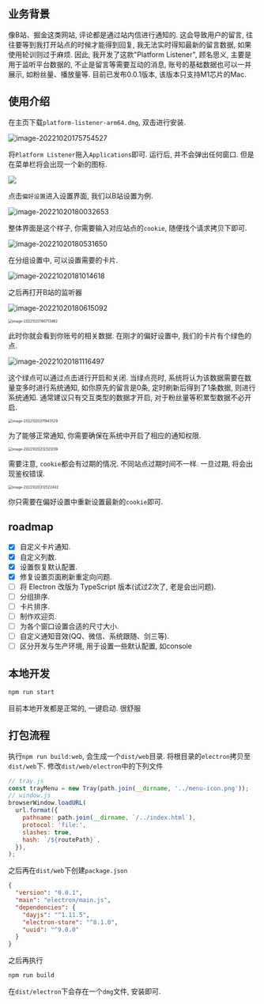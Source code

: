 ## 业务背景

像B站、掘金这类网站, 评论都是通过站内信进行通知的. 这会导致用户的留言, 往往要等到我打开站点的时候才能得到回复, 我无法实时得知最新的留言数据, 如果使用轮训则过于麻烦. 因此, 我开发了这款"Platform Listener", 顾名思义, 主要是用于监听平台数据的, 不止是留言等需要互动的消息, 账号的基础数据也可以一并展示, 如粉丝量、播放量等. 目前已发布0.0.1版本, 该版本只支持M1芯片的Mac.

## 使用介绍

在主页下载`platform-listener-arm64.dmg`, 双击进行安装.

![image-20221020175754527](https://eve-sama.oss-cn-shanghai.aliyuncs.com/blog/202210201757567.png)

将`Platform Listener`拖入`Applications`即可. 运行后, 并不会弹出任何窗口. 但是在菜单栏将会出现一个新的图标.

![](https://eve-sama.oss-cn-shanghai.aliyuncs.com/blog/202210201759298.png)

点击`偏好设置`进入设置界面, 我们以B站设置为例.

![image-20221020180032653](https://eve-sama.oss-cn-shanghai.aliyuncs.com/blog/202210201800685.png)

整体界面是这个样子, 你需要输入对应站点的`cookie`, 随便找个请求拷贝下即可.

![image-20221020180531650](https://eve-sama.oss-cn-shanghai.aliyuncs.com/blog/202210201805678.png)

在分组设置中, 可以设置需要的卡片.

![image-20221020181014618](https://eve-sama.oss-cn-shanghai.aliyuncs.com/blog/202210201810659.png)

之后再打开B站的监听器

![image-20221020180615092](https://eve-sama.oss-cn-shanghai.aliyuncs.com/blog/202210201806126.png)

<img src="https://eve-sama.oss-cn-shanghai.aliyuncs.com/blog/202210201807897.png" alt="image-20221020180713862" style="zoom:50%;" />

此时你就会看到你账号的相关数据. 在刚才的偏好设置中, 我们的卡片有个绿色的点.

![image-20221020181116497](https://eve-sama.oss-cn-shanghai.aliyuncs.com/blog/202210201811531.png)

这个绿点可以通过点击进行开启和关闭. 当绿点亮时, 系统将认为该数据需要在数量变多时进行系统通知, 如你原先的留言是0条, 定时刷新后得到了1条数据, 则进行系统通知. 通常建议只有交互类型的数据才开启, 对于粉丝量等积累型数据不必开启.

<img src="https://eve-sama.oss-cn-shanghai.aliyuncs.com/blog/202210202119559.png" alt="image-20221020211943529" style="zoom:50%;" />

为了能够正常通知, 你需要确保在系统中开启了相应的通知权限.

<img src="https://eve-sama.oss-cn-shanghai.aliyuncs.com/blog/202210202123251.png" alt="image-20221020212321209" style="zoom:50%;" />

需要注意, `cookie`都会有过期的情况. 不同站点过期时间不一样. 一旦过期, 将会出现鉴权错误.

<img src="https://eve-sama.oss-cn-shanghai.aliyuncs.com/blog/202210202125477.png" alt="image-20221020212522442" style="zoom:50%;" />

你只需要在偏好设置中重新设置最新的`cookie`即可. 

## roadmap

 - [x] 自定义卡片通知.
 - [x] 自定义列数.
 - [x] 设置恢复默认配置.
 - [x] 修复设置页面刷新重定向问题.
 - [ ] 将 Electron 改版为 TypeScript 版本(试过2次了, 老是会出问题).
 - [ ] 分组排序.
 - [ ] 卡片排序.
 - [ ] 制作欢迎页.
 - [ ] 为各个窗口设置合适的尺寸大小.
 - [ ] 自定义通知音效(QQ、微信、系统跟随、剑三等).
 - [ ] 区分开发与生产环境, 用于设置一些默认配置, 如console

## 本地开发

```bash
npm run start
```

目前本地开发都是正常的, 一键启动. 很舒服

## 打包流程

执行`npm run build:web`, 会生成一个`dist/web`目录. 将根目录的`electron`拷贝至`dist/web`下. 修改`dist/web/electron`中的下列文件
```js
// tray.js
const trayMenu = new Tray(path.join(__dirname, '../menu-icon.png'));
// window.js
browserWindow.loadURL(
  url.format({
    pathname: path.join(__dirname, `/../index.html`),
    protocol: 'file:',
    slashes: true,
    hash: `/${routePath}`,
  }),
);
```
之后再在`dist/web`下创建`package.json`
```json
{
  "version": "0.0.1",
  "main": "electron/main.js",
  "dependencies": {
    "dayjs": "^1.11.5",
    "electron-store": "^8.1.0",
    "uuid": "^9.0.0"
  }
}
```
之后再执行
```bash
npm run build
```

在`dist/electron`下会存在一个`dmg`文件, 安装即可.